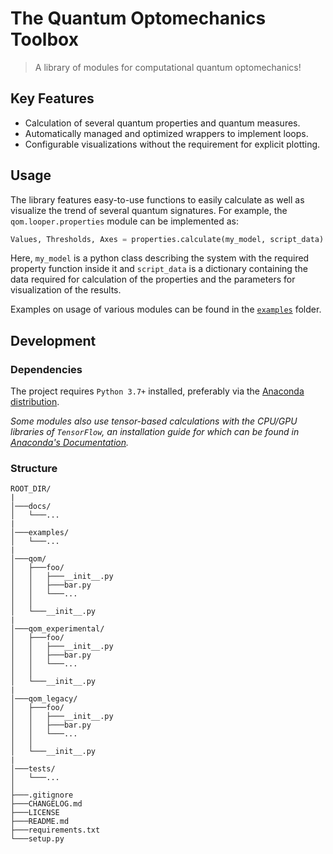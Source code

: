 # The Quantum Optomechanics Toolbox

> A library of modules for computational quantum optomechanics!

## Key Features

* Calculation of several quantum properties and quantum measures.
* Automatically managed and optimized wrappers to implement loops.
* Configurable visualizations without the requirement for explicit plotting.

## Usage

The library features easy-to-use functions to easily calculate as well as visualize the trend of several quantum signatures.
For example, the `qom.looper.properties` module can be implemented as:

```python
Values, Thresholds, Axes = properties.calculate(my_model, script_data)
```

Here, `my_model` is a python class describing the system with the required property function inside it and `script_data` is a dictionary containing the data required for calculation of the properties and the parameters for visualization of the results.

Examples on usage of various modules can be found in the [`examples`](./examples) folder.

## Development

### Dependencies

The project requires `Python 3.7+` installed, preferably via the [Anaconda distribution](https://www.anaconda.com/products/individual).

*Some modules also use tensor-based calculations with the CPU/GPU libraries of `TensorFlow`, an installation guide for which can be found in [Anaconda's  Documentation](https://docs.anaconda.com/anaconda/user-guide/tasks/tensorflow/).*

### Structure

```
ROOT_DIR/
|
│───docs/
│   └───...
|
│───examples/
│   └───...
|
│───qom/
│   ├───foo/
│   │   ├───__init__.py
│   │   ├───bar.py
│   │   └───...
│   │   
│   └───__init__.py
|
│───qom_experimental/
│   ├───foo/
│   │   ├───__init__.py
│   │   ├───bar.py
│   │   └───...
│   │   
│   └───__init__.py
|
│───qom_legacy/
│   ├───foo/
│   │   ├───__init__.py
│   │   ├───bar.py
│   │   └───...
│   │   
│   └───__init__.py
|
│───tests/
│   └───...
│
├───.gitignore
├───CHANGELOG.md
├───LICENSE
├───README.md
├───requirements.txt
└───setup.py
```


